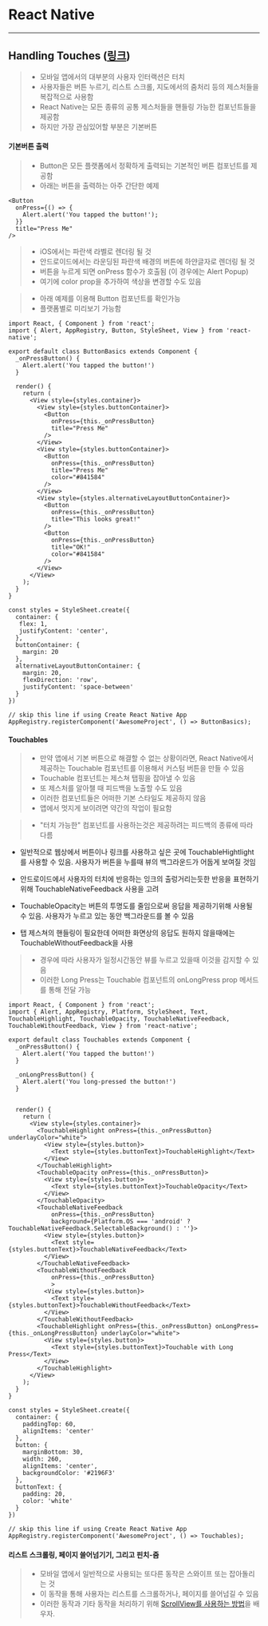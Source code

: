 React Native
============

---

Handling Touches ([링크](https://facebook.github.io/react-native/docs/handling-touches.html))
------------------------------------------------------------------------

> - 모바일 앱에서의 대부분의 사용자 인터랙션은 터치
> - 사용자들은 버튼 누르기, 리스트 스크롤, 지도에서의 줌처리 등의 제스처들을 복잡적으로 사용함
> - React Native는 모든 종류의 공통 제스처들을 핸들링 가능한 컴포넌트들을 제공함
> - 하지만 가장 관심있어할 부분은 기본버튼

#### 기본버튼 출력

> - Button은 모든 플랫폼에서 정확하게 출력되는 기본적인 버튼 컴포넌트를 제공함
> - 아래는 버튼을 출력하는 아주 간단한 예제

~~~
<Button
  onPress={() => {
    Alert.alert('You tapped the button!');
  }}
  title="Press Me"
/>
~~~

> - iOS에서는 파란색 라벨로 렌더링 될 것
> - 안드로이드에서는 라운딩된 파란색 배경의 버튼에 하얀글자로 렌더링 될 것
> - 버튼을 누르게 되면 onPress 함수가 호출됨 (이 경우에는 Alert Popup)
> - 여기에 color prop을 추가하여 색상을 변경할 수도 있음

> - 아래 예제를 이용해 Button 컴포넌트를 확인가능
> - 플랫폼별로 미리보기 가능함

~~~
import React, { Component } from 'react';
import { Alert, AppRegistry, Button, StyleSheet, View } from 'react-native';

export default class ButtonBasics extends Component {
  _onPressButton() {
    Alert.alert('You tapped the button!')
  }

  render() {
    return (
      <View style={styles.container}>
        <View style={styles.buttonContainer}>
          <Button
            onPress={this._onPressButton}
            title="Press Me"
          />
        </View>
        <View style={styles.buttonContainer}>
          <Button
            onPress={this._onPressButton}
            title="Press Me"
            color="#841584"
          />
        </View>
        <View style={styles.alternativeLayoutButtonContainer}>
          <Button
            onPress={this._onPressButton}
            title="This looks great!"
          />
          <Button
            onPress={this._onPressButton}
            title="OK!"
            color="#841584"
          />
        </View>
      </View>
    );
  }
}

const styles = StyleSheet.create({
  container: {
   flex: 1,
   justifyContent: 'center',
  },
  buttonContainer: {
    margin: 20
  },
  alternativeLayoutButtonContainer: {
    margin: 20,
    flexDirection: 'row',
    justifyContent: 'space-between'
  }
})

// skip this line if using Create React Native App
AppRegistry.registerComponent('AwesomeProject', () => ButtonBasics);
~~~

#### Touchables

> - 만약 앱에서 기본 버튼으로 해결할 수 없는 상황이라면, React Native에서 제공하는 Touchable 컴포넌트를 이용해서 커스텀 버튼을 만들 수 있음
> - Touchable 컴포넌트는 제스쳐 탭핑을 잡아낼 수 있음
> - 또 제스처를 알아챌 때 피드백을 노출할 수도 있음 
> - 이러한 컴포넌트들은 어떠한 기본 스타일도 제공하지 않음
> - 앱에서 멋지게 보이려면 약간의 작업이 필요함 

> - "터치 가능한" 컴포넌트를 사용하는것은 제공하려는 피드백의 종류에 따라 다름

- 일반적으로 웹상에서 버튼이나 링크를 사용하고 싶은 곳에 TouchableHightlight를 사용할 수 있음. 사용자가 버튼을 누를때 뷰의 백그라운드가 어둡게 보여질 것임 

- 안드로이드에서 사용자의 터치에 반응하는 잉크의 출렁거리는듯한 반응을 표현하기위해 TouchableNativeFeedback 사용을 고려

- TouchableOpacity는 버튼의 투명도를 줄임으로써 응답을 제공하기위해 사용될 수 있음. 사용자가 누르고 있는 동안 백그라운드를 볼 수 있음 

- 탭 제스쳐의 핸들링이 필요한데 어떠한 화면상의 응답도 원하지 않을때에는 TouchableWithoutFeedback을 사용

> - 경우에 따라 사용자가 일정시간동안 뷰를 누르고 있을때 이것을 감지할 수 있음 
> - 이러한 Long Press는 Touchable 컴포넌트의 onLongPress prop 메서드를 통해 전달 가능 

~~~
import React, { Component } from 'react';
import { Alert, AppRegistry, Platform, StyleSheet, Text, TouchableHighlight, TouchableOpacity, TouchableNativeFeedback, TouchableWithoutFeedback, View } from 'react-native';

export default class Touchables extends Component {
  _onPressButton() {
    Alert.alert('You tapped the button!')
  }

  _onLongPressButton() {
    Alert.alert('You long-pressed the button!')
  }


  render() {
    return (
      <View style={styles.container}>
        <TouchableHighlight onPress={this._onPressButton} underlayColor="white">
          <View style={styles.button}>
            <Text style={styles.buttonText}>TouchableHighlight</Text>
          </View>
        </TouchableHighlight>
        <TouchableOpacity onPress={this._onPressButton}>
          <View style={styles.button}>
            <Text style={styles.buttonText}>TouchableOpacity</Text>
          </View>
        </TouchableOpacity>
        <TouchableNativeFeedback
            onPress={this._onPressButton}
            background={Platform.OS === 'android' ? TouchableNativeFeedback.SelectableBackground() : ''}>
          <View style={styles.button}>
            <Text style={styles.buttonText}>TouchableNativeFeedback</Text>
          </View>
        </TouchableNativeFeedback>
        <TouchableWithoutFeedback
            onPress={this._onPressButton}
            >
          <View style={styles.button}>
            <Text style={styles.buttonText}>TouchableWithoutFeedback</Text>
          </View>
        </TouchableWithoutFeedback>
        <TouchableHighlight onPress={this._onPressButton} onLongPress={this._onLongPressButton} underlayColor="white">
          <View style={styles.button}>
            <Text style={styles.buttonText}>Touchable with Long Press</Text>
          </View>
        </TouchableHighlight>
      </View>
    );
  }
}

const styles = StyleSheet.create({
  container: {
    paddingTop: 60,
    alignItems: 'center'
  },
  button: {
    marginBottom: 30,
    width: 260,
    alignItems: 'center',
    backgroundColor: '#2196F3'
  },
  buttonText: {
    padding: 20,
    color: 'white'
  }
})

// skip this line if using Create React Native App
AppRegistry.registerComponent('AwesomeProject', () => Touchables);
~~~

#### 리스트 스크롤링, 페이지 쓸어넘기기, 그리고 핀치-줌

> - 모바일 앱에서 일반적으로 사용되는 또다른 동작은 스와이프 또는 잡아돌리는 것
> - 이 동작을 통해 사용자는 리스트를 스크롤하거나, 페이지를 쓸어넘길 수 있음 
> - 이러한 동작과 기타 동작을 처리하기 위해 [ScrollView를 사용하는 방법](https://facebook.github.io/react-native/docs/using-a-scrollview.html)을 배우자. 

